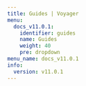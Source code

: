```yaml
---
title: Guides | Voyager
menu:
  docs_v11.0.1:
    identifier: guides
    name: Guides
    weight: 40
    pre: dropdown
menu_name: docs_v11.0.1
info:
  version: v11.0.1
---
```


